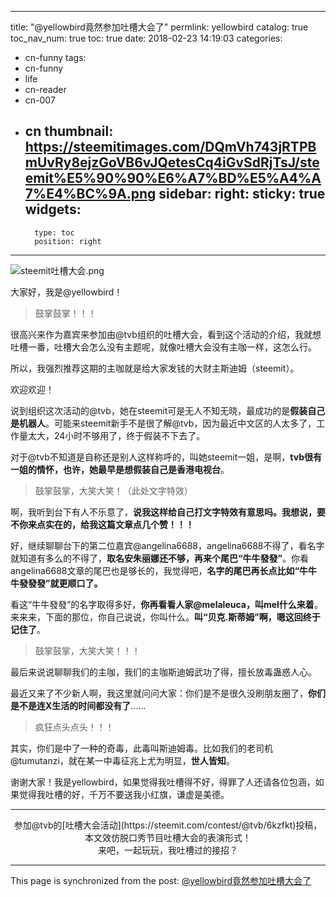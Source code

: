 
---
title: "@yellowbird竟然参加吐槽大会了"
permlink: yellowbird
catalog: true
toc_nav_num: true
toc: true
date: 2018-02-23 14:19:03
categories:
- cn-funny
tags:
- cn-funny
- life
- cn-reader
- cn-007
- cn
thumbnail: https://steemitimages.com/DQmVh743jRTPBmUvRy8ejzGoVB6vJQetesCq4iGvSdRjTsJ/steemit%E5%90%90%E6%A7%BD%E5%A4%A7%E4%BC%9A.png
sidebar:
    right:
        sticky: true
widgets:
    -
        type: toc
        position: right
---


![steemit吐槽大会.png](https://steemitimages.com/DQmVh743jRTPBmUvRy8ejzGoVB6vJQetesCq4iGvSdRjTsJ/steemit%E5%90%90%E6%A7%BD%E5%A4%A7%E4%BC%9A.png)

大家好，我是@yellowbird！

>鼓掌鼓掌！！！

很高兴来作为嘉宾来参加由@tvb组织的吐槽大会，看到这个活动的介绍，我就想吐槽一番，吐槽大会怎么没有主题呢，就像吐槽大会没有主咖一样，这怎么行。

所以，我强烈推荐这期的主咖就是给大家发钱的大财主斯迪姆（steemit）。

欢迎欢迎！

说到组织这次活动的@tvb，她在steemit可是无人不知无晓，最成功的是**假装自己是机器人**。可能来steemit新手不是很了解@tvb，因为最近中文区的人太多了，工作量太大，24小时不够用了，终于假装不下去了。

对于@tvb不知道是自称还是别人这样称呼的，叫她steemit一姐，是啊，**tvb很有一姐的情怀，也许，她最早是想假装自己是香港电视台**。

>鼓掌鼓掌，大笑大笑！（此处文字特效）

啊，我听到台下有人不乐意了，**说我这样给自己打文字特效有意思吗。我想说，要不你来点实在的，给我这篇文章点几个赞！！！**

好，继续聊聊台下的第二位嘉宾@angelina6688，angelina6688不得了，看名字就知道有多么的不得了，**取名安朱丽娜还不够，再来个尾巴“牛牛發發”**。你看angelina6688文章的尾巴也是够长的，我觉得吧，**名字的尾巴再长点比如“牛牛牛發發發”就更顺口了。**

看这“牛牛發發”的名字取得多好，**你再看看人家@melaleuca，叫mel什么来着**。来来来，下面的那位，你自己说说，你叫什么。**叫“贝克.斯蒂姆”啊，嗯这回终于记住了**。

>鼓掌鼓掌，大笑大笑！！！

最后来说说聊聊我们的主咖，我们的主咖斯迪姆武功了得，擅长放毒蛊惑人心。

最近又来了不少新人啊，我这里就问问大家：你们是不是很久没刷朋友圈了，**你们是不是连X生活的时间都没有了**......

>疯狂点头点头！！！

其实，你们是中了一种的奇毒，此毒叫斯迪姆毒。比如我们的老司机@tumutanzi，就在某一中毒征兆上尤为明显，**世人皆知**。

谢谢大家！我是yellowbird，如果觉得我吐槽得不好，得罪了人还请各位包涵，如果觉得我吐槽的好，千万不要送我小红旗，谦虚是美德。

---

<center>参加@tvb的[吐槽大会活动](https://steemit.com/contest/@tvb/6kzfkt)投稿，本文效仿脱口秀节目吐槽大会的表演形式！</center>

<center>来吧，一起玩玩，我吐槽过的接招？</center>

- - -

This page is synchronized from the post: [@yellowbird竟然参加吐槽大会了](https://steemit.com/@yellowbird/yellowbird)
